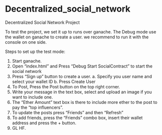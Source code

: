 # Decentralized_social_network
Decentralized Social Network Project

To test the project, we set it up to runs over ganache. The Debug mode use the wallet on ganache to create a user. we recommend to run it with the console on one side.


Steps to set up the test mode:


1.	Start ganache.
2.	Open “index.html” and Press “Debug Start SocialContract” to start the social network
3.	Press “Sign up” button to create a user.
a.	Specify you user name and select your wallet ID
b.	Press Create User
4.	To Post, Press the Post button on the top right corner.
5.	Write your message in the text box, select and upload an image if you want to include one. 
6.	The “Ether Amount” text box is there to include more ether to the post to pay the “top influencers”.
7.	To update the posts press “Friends” and then “Refresh”
8.	To add friends, press the “Friends” combo box, insert their wallet address and press the + button.
9.	GL HF.



